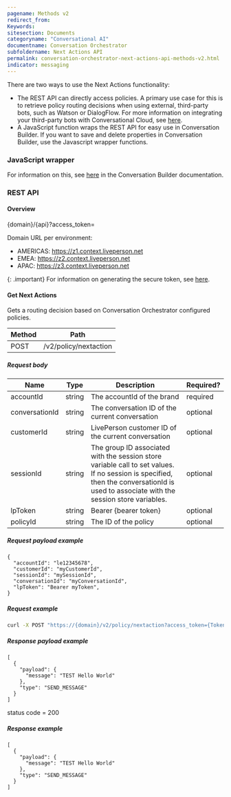 ```yaml
---
pagename: Methods v2
redirect_from:
Keywords:
sitesection: Documents
categoryname: "Conversational AI"
documentname: Conversation Orchestrator
subfoldername: Next Actions API
permalink: conversation-orchestrator-next-actions-api-methods-v2.html
indicator: messaging
---
```


There are two ways to use the Next Actions functionality:

* The REST API can directly access policies. A primary use case for this is to retrieve policy routing decisions when using external, third-party bots, such as Watson or DialogFlow. For more information on integrating your third-party bots with Conversational Cloud, see [here](third-party-bots-getting-started.html).
* A JavaScript function wraps the REST API for easy use in Conversation Builder. If you want to save and delete properties in Conversation Builder, use the Javascript wrapper functions.

### JavaScript wrapper
For information on this, see [here](conversation-builder-scripting-functions-askmaven.html) in the Conversation Builder documentation.

### REST API

#### Overview
{domain}/{api}?access_token=

Domain URL per environment:
* AMERICAS: https://z1.context.liveperson.net
* EMEA: https://z2.context.liveperson.net
* APAC: https://z3.context.liveperson.net

{: .important}
For information on generating the secure token, see [here](conversation-orchestrator-api-authorization.html#api-authorization-for-v2).

#### Get Next Actions
Gets a routing decision based on Conversation Orchestrator configured policies.

| Method | Path |
| --- | --- |
| POST | /v2​/policy​/nextaction |

##### Request body

| Name | Type | Description | Required? |
| --- | --- | --- | --- |
| accountId | string | The accountId of the brand | required |
| conversationId | string | The conversation ID of the current conversation | optional |
| customerId | string | LivePerson customer ID of the current conversation | optional |
| sessionId | string | The group ID associated with the session store variable call to set values. If no session is specified, then the conversationId is used to associate with the session store variables. | optional |
| lpToken | string | Bearer {bearer token} | optional | 
| policyId | string | The ID of the policy | optional |

##### Request payload example
```
{
  "accountId": "le12345678",
  "customerId": "myCustomerId",
  "sessionId": "mySessionId",
  "conversationId": "myConversationId",
  "lpToken": "Bearer myToken",
}
```

##### Request example
```bash
curl -X POST "https://{domain}/v2/policy/nextaction?access_token={Token}" -H  "accept: application/json" -H  "Content-Type: application/json" -d "{\"accountId\":\"le12345678\",\"customerId\":\"myCustomerId\",\"sessionId\":\"mySessionId\",\"conversationId\":\"myConversationId\",\"lpToken\":\"Bearer myToken\"}"
```

##### Response payload example
```
[
  {
    "payload": {
      "message": "TEST Hello World"
    },
    "type": "SEND_MESSAGE"
  }
]
```

status code = 200

##### Response example
```
[
  {
    "payload": {
      "message": "TEST Hello World"
    },
    "type": "SEND_MESSAGE"
  }
]
```
